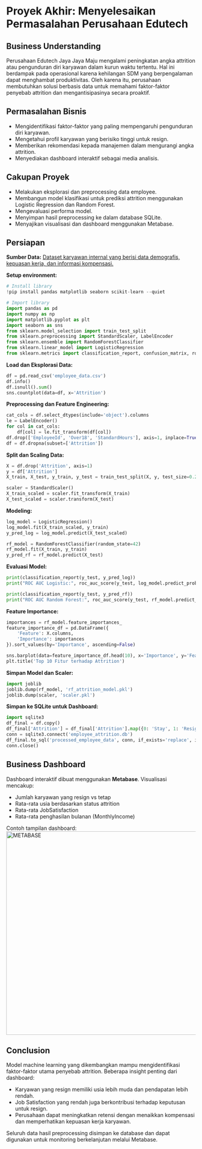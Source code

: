 
# Proyek Akhir: Menyelesaikan Permasalahan Perusahaan Edutech

## Business Understanding

Perusahaan Edutech Jaya Jaya Maju mengalami peningkatan angka attrition atau pengunduran diri karyawan dalam kurun waktu tertentu. Hal ini berdampak pada operasional karena kehilangan SDM yang berpengalaman dapat menghambat produktivitas. Oleh karena itu, perusahaan membutuhkan solusi berbasis data untuk memahami faktor-faktor penyebab attrition dan mengantisipasinya secara proaktif.

## Permasalahan Bisnis

- Mengidentifikasi faktor-faktor yang paling mempengaruhi pengunduran diri karyawan.
- Mengetahui profil karyawan yang berisiko tinggi untuk resign.
- Memberikan rekomendasi kepada manajemen dalam mengurangi angka attrition.
- Menyediakan dashboard interaktif sebagai media analisis.

## Cakupan Proyek

- Melakukan eksplorasi dan preprocessing data employee.
- Membangun model klasifikasi untuk prediksi attrition menggunakan Logistic Regression dan Random Forest.
- Mengevaluasi performa model.
- Menyimpan hasil preprocessing ke dalam database SQLite.
- Menyajikan visualisasi dan dashboard menggunakan Metabase.

## Persiapan

**Sumber Data:** [Dataset karyawan internal yang berisi data demografis, kepuasan kerja, dan informasi kompensasi.](https://github.com/dicodingacademy/dicoding_dataset/blob/main/employee/employee_data.csv)

**Setup environment:**

```python
# Install library
!pip install pandas matplotlib seaborn scikit-learn --quiet

# Import library
import pandas as pd
import numpy as np
import matplotlib.pyplot as plt
import seaborn as sns
from sklearn.model_selection import train_test_split
from sklearn.preprocessing import StandardScaler, LabelEncoder
from sklearn.ensemble import RandomForestClassifier
from sklearn.linear_model import LogisticRegression
from sklearn.metrics import classification_report, confusion_matrix, roc_auc_score
```

**Load dan Eksplorasi Data:**

```python
df = pd.read_csv('employee_data.csv')
df.info()
df.isnull().sum()
sns.countplot(data=df, x='Attrition')
```

**Preprocessing dan Feature Engineering:**

```python
cat_cols = df.select_dtypes(include='object').columns
le = LabelEncoder()
for col in cat_cols:
    df[col] = le.fit_transform(df[col])
df.drop(['EmployeeId', 'Over18', 'StandardHours'], axis=1, inplace=True)
df = df.dropna(subset=['Attrition'])
```

**Split dan Scaling Data:**

```python
X = df.drop('Attrition', axis=1)
y = df['Attrition']
X_train, X_test, y_train, y_test = train_test_split(X, y, test_size=0.2, stratify=y, random_state=42)

scaler = StandardScaler()
X_train_scaled = scaler.fit_transform(X_train)
X_test_scaled = scaler.transform(X_test)
```

**Modeling:**

```python
log_model = LogisticRegression()
log_model.fit(X_train_scaled, y_train)
y_pred_log = log_model.predict(X_test_scaled)

rf_model = RandomForestClassifier(random_state=42)
rf_model.fit(X_train, y_train)
y_pred_rf = rf_model.predict(X_test)
```

**Evaluasi Model:**

```python
print(classification_report(y_test, y_pred_log))
print("ROC AUC Logistic:", roc_auc_score(y_test, log_model.predict_proba(X_test_scaled)[:, 1]))

print(classification_report(y_test, y_pred_rf))
print("ROC AUC Random Forest:", roc_auc_score(y_test, rf_model.predict_proba(X_test)[:, 1]))
```

**Feature Importance:**

```python
importances = rf_model.feature_importances_
feature_importance_df = pd.DataFrame({
    'Feature': X.columns,
    'Importance': importances
}).sort_values(by='Importance', ascending=False)

sns.barplot(data=feature_importance_df.head(10), x='Importance', y='Feature')
plt.title('Top 10 Fitur terhadap Attrition')
```

**Simpan Model dan Scaler:**

```python
import joblib
joblib.dump(rf_model, 'rf_attrition_model.pkl')
joblib.dump(scaler, 'scaler.pkl')
```

**Simpan ke SQLite untuk Dashboard:**

```python
import sqlite3
df_final = df.copy()
df_final['Attrition'] = df_final['Attrition'].map({0: 'Stay', 1: 'Resign'})
conn = sqlite3.connect('employee_attrition.db')
df_final.to_sql('processed_employee_data', conn, if_exists='replace', index=False)
conn.close()
```

## Business Dashboard

Dashboard interaktif dibuat menggunakan **Metabase**. Visualisasi mencakup:
- Jumlah karyawan yang resign vs tetap
- Rata-rata usia berdasarkan status attrition
- Rata-rata JobSatisfaction
- Rata-rata penghasilan bulanan (MonthlyIncome)

Contoh tampilan dashboard:
<img width="540" alt="METABASE" src="https://github.com/user-attachments/assets/65adc784-061f-4561-b8e8-48d3d49dae90" />

## Conclusion

Model machine learning yang dikembangkan mampu mengidentifikasi faktor-faktor utama penyebab attrition. Beberapa insight penting dari dashboard:
- Karyawan yang resign memiliki usia lebih muda dan pendapatan lebih rendah.
- Job Satisfaction yang rendah juga berkontribusi terhadap keputusan untuk resign.
- Perusahaan dapat meningkatkan retensi dengan menaikkan kompensasi dan memperhatikan kepuasan kerja karyawan.

Seluruh data hasil preprocessing disimpan ke database dan dapat digunakan untuk monitoring berkelanjutan melalui Metabase.
